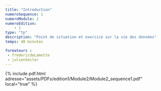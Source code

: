 ```yaml
---
title: "Introduction"
numeroSequence: 1
numeroModule: 2
numeroEdition:
    - 1
type: "tp"
description: "Point de situation et exercice sur la vie des données"
temps: 40 minutes

formateurs :
 - fredericdeLamotte
 - julienSeiler
---
```


{% include pdf.html adresse="assets/PDFs/edition1/Module2/Module2_sequence1.pdf" local="true" %}
